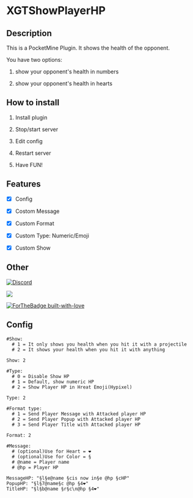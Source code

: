 # XGTShowPlayerHP

## Description


This is a PocketMine Plugin.
It shows the health of the opponent.

You have two options:
1. show your opponent's health in numbers 

2. show your opponent's health in hearts

## How to install

1. Install plugin

2. Stop/start server

3. Edit config

4. Restart server

5. Have FUN!


## Features
- [X] Config

- [X] Costom Message

- [X] Custom Format

- [X] Custom Type: Numeric/Emoji

- [X] Custom Show

## Other

[![Discord](https://img.shields.io/discord/689211475537297411?logo=discord)](https://discord.gg/h8uTKFh)

[![](https://poggit.pmmp.io/shield.dl.total/XGTShowPlayerHP)](https://poggit.pmmp.io/p/XGTShowPlayerHP)

[![ForTheBadge built-with-love](http://ForTheBadge.com/images/badges/built-with-love.svg)](https://github.com/XGDavid)


## Config

```
#Show:
  # 1 = It only shows you health when you hit it with a projectile
  # 2 = It shows your health when you hit it with anything

Show: 2

#Type:
  # 0 = Disable Show HP
  # 1 = Default, show numeric HP
  # 2 = Show Player HP in Hreat Emoji(Hypixel)

Type: 2

#Format type:
  # 1 = Send Player Message with Attacked player HP
  # 2 = Send Player Popup with Attacked player HP
  # 3 = Send Player Title with Attacked player HP

Format: 2

#Message:
  # (optional)Use for Heart = ❤
  # (optional)Use for Color = §
  # @name = Player name
  # @hp = Player HP

MessageHP: "§l§e@name §cis now in§e @hp §cHP"
PopupHP: "§l§7@name§c @hp §4❤"
TitleHP: "§l§b@name §r§c\n@hp §4❤"
```
